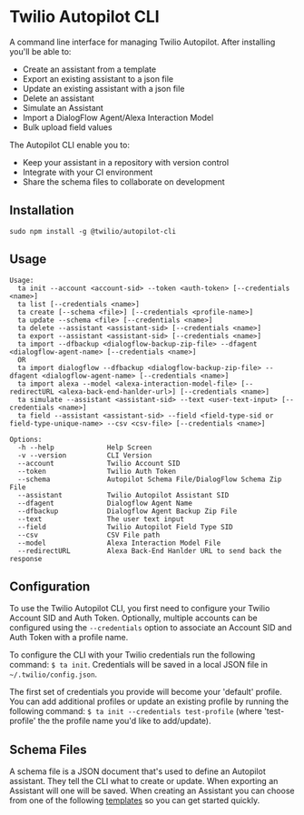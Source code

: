 Twilio Autopilot CLI
===
A command line interface for managing Twilio Autopilot. After installing you'll be able to:

* Create an assistant from a template
* Export an existing assistant to a json file
* Update an existing assistant with a json file
* Delete an assistant
* Simulate an Assistant
* Import a DialogFlow Agent/Alexa Interaction Model
* Bulk upload field values

The Autopilot CLI enable you to:

* Keep your assistant in a repository with version control
* Integrate with your CI environment
* Share the schema files to collaborate on development

## Installation

  `sudo npm install -g @twilio/autopilot-cli`
  
## Usage

```
Usage:
  ta init --account <account-sid> --token <auth-token> [--credentials <name>]
  ta list [--credentials <name>]
  ta create [--schema <file>] [--credentials <profile-name>]
  ta update --schema <file> [--credentials <name>]
  ta delete --assistant <assistant-sid> [--credentials <name>]
  ta export --assistant <assistant-sid> [--credentials <name>]
  ta import --dfbackup <dialogflow-backup-zip-file> --dfagent <dialogflow-agent-name> [--credentials <name>]
  OR
  ta import dialogflow --dfbackup <dialogflow-backup-zip-file> --dfagent <dialogflow-agent-name> [--credentials <name>]
  ta import alexa --model <alexa-interaction-model-file> [--redirectURL <alexa-back-end-hanlder-url>] [--credentials <name>]
  ta simulate --assistant <assistant-sid> --text <user-text-input> [--credentials <name>]
  ta field --assistant <assistant-sid> --field <field-type-sid or field-type-unique-name> --csv <csv-file> [--credentials <name>]

Options:
  -h --help             Help Screen
  -v --version          CLI Version
  --account             Twilio Account SID
  --token               Twilio Auth Token
  --schema              Autopilot Schema File/DialogFlow Schema Zip File 
  --assistant           Twilio Autopilot Assistant SID
  --dfagent             Dialogflow Agent Name
  --dfbackup            Dialogflow Agent Backup Zip File
  --text                The user text input
  --field               Twilio Autopilot Field Type SID
  --csv                 CSV File path
  --model               Alexa Interaction Model File
  --redirectURL         Alexa Back-End Hanlder URL to send back the response
```

## Configuration
To use the Twilio Autopilot CLI, you first need to configure your Twilio Account SID and Auth Token. Optionally, multiple accounts can be configured using the `--credentials` option to associate an Account SID and Auth Token with a profile name. 

To configure the CLI with your Twilio credentials run the following command: `$ ta init`. Credentials will be saved in a local JSON file in `~/.twilio/config.json`.

The first set of credentials you provide will become your 'default' profile. You can add additional profiles or update an existing profile by running the following command: `$ ta init --credentials test-profile` (where 'test-profile' the the profile name you'd like to add/update).

## Schema Files
A schema file is a JSON document that's used to define an Autopilot assistant. They tell the CLI what to create or update. When exporting an Assistant will one will be saved. When creating an Assistant you can choose from one of the following [templates](https://github.com/twilio/autopilot-templates/tree/master/Assistants) so you can get started quickly.